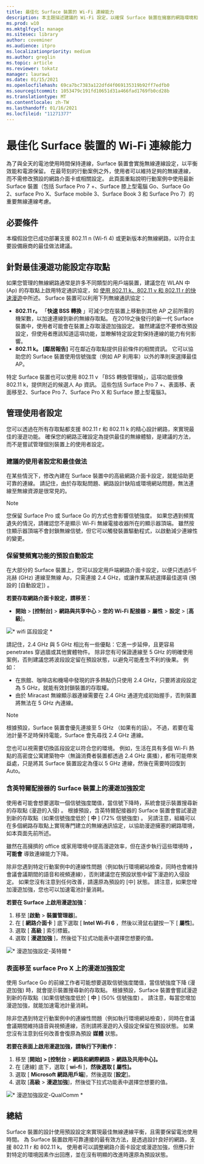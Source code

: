 ```yaml
---
title: 最佳化 Surface 裝置的 Wi-Fi 連線能力
description: 本主題描述建議的 Wi-Fi 設定，以確保 Surface 裝置在擁塞的網路環境和行動案例中保持連線。
ms.prod: w10
ms.mktglfcycl: manage
ms.sitesec: library
author: coveminer
ms.audience: itpro
ms.localizationpriority: medium
ms.author: greglin
ms.topic: article
ms.reviewer: tokatz
manager: laurawi
ms.date: 01/15/2021
ms.openlocfilehash: 69ca7bc7383a122dfd4f069135319b92ff7edfb0
ms.sourcegitcommit: 1053479c191fd10651d31a466fad1769fb0cd28b
ms.translationtype: MT
ms.contentlocale: zh-TW
ms.lasthandoff: 01/16/2021
ms.locfileid: "11271377"
---
```

# 最佳化 Surface 裝置的 Wi-Fi 連線能力


為了與全天的電池使用時間保持連線，Surface 裝置會實施無線連線設定，以平衡效能和電源保留。 在最苛刻的行動案例之外，使用者可以維持足夠的無線連線，而不需修改預設的網路介面卡或相關設定。 此頁面重點說明行動案例中使用最新 Surface 裝置（包括 Surface Pro 7 +、Surface 膝上型電腦 Go、Surface Go 2、surface Pro X、Surface mobile 3、Surface Book 3 和 Surface Pro 7）的重要無線連線考慮。

##  <a name="prerequisites"></a>必要條件

本檔假設您已成功部署支援 802.11 n (Wi-fi 4) 或更新版本的無線網路，以符合主要設備廠商的最佳做法建議。

##  <a name="configuring-access-points-for-optimal-roaming-capabilities"></a>針對最佳漫遊功能設定存取點

如果您管理的無線網路通常是許多不同類型的用戶端裝置，建議您在 WLAN 中 (Ap) 的存取點上啟用特定通訊協定，如 [使用 802.11 k、802.11 v 和 802.11 r 的快速漫遊](https://docs.microsoft.com/windows-hardware/drivers/network/fast-roaming-with-802-11k--802-11v--and-802-11r)中所述。 Surface 裝置可以利用下列無線通訊協定：

- **802.11 r。** 「**快速 BSS 轉換** 」可減少您在裝置上移動到其他 AP 之前所需的機架數，以加速連線到新的無線存取點。 在2019之後發行的新一代 Surface 裝置中，使用者可能會在裝置上存取漫遊加強設定。 雖然建議您不要修改預設設定，但使用者應該知道這項功能，並瞭解特定設定對保持連線的能力有何影響。
- **802.11 k。** **[鄰居報告]** 可在鄰近存取點提供目前條件的相關資訊。 它可以協助您的 Surface 裝置使用信號強度（例如 AP 利用率）以外的準則來選擇最佳 AP。

特定 Surface 裝置也可以使用 802.11 v 「BSS 轉換管理幀」，這項功能很像 802.11 k，提供附近的候選人 Ap 資訊。 這些包括 Surface Pro 7 +、表面移、表面移至2、Surface Pro 7、Surface Pro X 和 Surface 膝上型電腦3。 

##  <a name="managing-user-settings"></a>管理使用者設定

您可以透過在所有存取點都支援 802.11 r 和 802.11 k 的精心設計網路，來實現最佳的漫遊功能。 確保您的網路正確設定為提供最佳的無線體驗，是建議的方法，而不是嘗試管理個別裝置上的使用者設定。 

###  <a name="recommended-user-settings-and-best-practices"></a>建議的使用者設定和最佳做法

在某些情況下，修改內建在 Surface 裝置中的高級網路介面卡設定，就能協助更可靠的連線。 請記住，由於存取點問題、網路設計缺陷或環境網站問題，無法連線至無線資源是很常見的。

> [!NOTE]
> 您保留 Surface Pro 或 Surface Go 的方式也會影響信號強度。 如果您遇到頻寬遺失的情況，請確認您不是顯示 Wi-Fi 無線電接收器所在的顯示器頂端。 雖然按住顯示器頂端不會封鎖無線信號，但它可以觸發裝置驅動程式，以啟動減少連線性的變更。

###  <a name="keep-default-auto-setting-for-dual-bandwidth-capability"></a>保留雙頻寬功能的預設自動設定

在大部分的 Surface 裝置上，您可以設定用戶端網路介面卡設定，以便只透過5千兆赫 (GHz) 連線至無線 Ap，只需連接 2.4 GHz，或讓作業系統選擇最佳選項 (預設的 [自動設定]) 。

**若要存取網路介面卡設定，請移至：**

- **開始**  > **[控制台]**  > **網路與共享中心**  > **您的 Wi-Fi 配接器**  > **屬性**  > **設定**  > [**高級**]。

![* wifi 區段設定 *](images/wifi-band.png) <br>

請記住，2.4 GHz 與 5 GHz 相比有一些優點：它進一步延伸，且更容易 penetrates 穿過牆或其他實體物件。 除非您有可保證連線至 5 GHz 的明確使用案例，否則建議您將波段設定留在預設狀態，以避免可能產生不利的後果。 例如：


- 在旅館、咖啡店和機場中發現的許多熱點仍只使用 2.4 GHz，只要將波段設定為 5 GHz，就能有效封鎖裝置的存取權。
- 由於 Miracast 無線顯示器連線需要在 2.4 GHz 通道完成初始握手，否則裝置將無法在 5 GHz 內連線。

> [!NOTE]
> 根據預設，Surface 裝置會優先連接至 5 GHz （如果有的話）。 不過，若要在電池計量不足時保持電能，Surface 會先尋找 2.4 GHz 連線。

您也可以視需要切換區段設定以符合您的環境。 例如，生活在具有多個 Wi-Fi 熱點的高密度公寓建築物中（無論消費者裝置都透過 2.4 GHz 廣播），都有可能帶來益處，只是將其 Surface 裝置設定為僅以 5 GHz 連線，然後在需要時回復到 Auto。

###  <a name="roaming-aggressiveness-settings-on-surface-devices-with-intel-adapters"></a>含英特爾配接器的 Surface 裝置上的漫遊加強設定 

使用者可能會想要選取一個信號強度閾值，當信號下降時，系統會提示裝置搜尋新的存取點 (漫遊的入侵) 。 根據預設，含英特爾配接器的 Surface 裝置會嘗試漫遊到新的存取點（如果信號強度低於 [ **中** ] (72% 信號強度) 。 另請注意，組織可以在多個網路存取點上實現專門建立的無線通訊協定，以協助漫遊擁塞的網路環境，如本頁面先前所述。 

雖然在高擁擠的 office 或家用環境中提高漫遊效率，但在逐步執行這些環境時 **，可能會** 導致連線能力下降。 

除非您遇到特定行動案例中的連線性問題（例如執行環境網站檢查，同時也會維持會議會議期間的語音和視頻連線），否則建議您在預設狀態中留下漫遊的入侵設定。 如果您沒有注意到任何改善，請還原為預設的 [中] 狀態。 請注意，如果您增加漫遊加強，您也可以加速電池計量消耗。 

**若要在 Surface 上啟用漫遊加強：**

1. 移至 [**啟動**  >  **裝置管理器**]。
2. 在 [ **網路介面卡** ] 底下選取 [ **Intel Wi-Fi 6** ，然後以滑鼠右鍵按一下 [ **屬性**]。
3. 選取 [ **高級** ] 索引標籤。
4. 選取 [ **漫遊加強** ]，然後從下拉式功能表中選擇您想要的值。

![* 漫遊加強設定-英特爾 *](images/wifi-roaming-int.png) <br>

###  <a name="roaming-aggressiveness-settings-on-surface-go-and-surface-pro-x"></a>表面移至 surface Pro X 上的漫遊加強設定

使用 Surface Go 的前線工作者可能想要選取信號強度閾值，當信號強度下降 (漫遊加強) 時，就會提示裝置搜尋新的存取點。 根據預設，Surface 裝置會嘗試漫遊到新的存取點（如果信號強度低於 [ **中** ] (50% 信號強度) 。 請注意，每當您增加漫遊加強，就能加速電池計量消耗。

除非您遇到特定行動案例中的連線性問題（例如執行環境網站檢查），同時在會議會議期間維持語音與視頻連線，否則請將漫遊的入侵設定保留在預設狀態。 如果您沒有注意到任何改善會復原為預設 **媒體** 狀態。

**若要在表面上啟用漫遊加強，請執行下列動作：**

1. 移至 [**開始] > [控制台**  >  **網路和網際網路**  >  **網路及共用中心]。**
2. 在 [連線] 底下，選取 [ **wi-fi** ]，**然後選取 [** **屬性]。**
3. 選取 [ **Microsoft 網路用戶端**]，然後選取 [**設定**]。
4. 選取 [**高級**  >  **漫遊加強**]，然後從下拉式功能表中選擇您想要的值。

![* 漫遊加強設定-QualComm *](images/wifi-roaming.png) <br>


##  <a name="conclusion"></a>總結

Surface 裝置的設計使用預設設定來實現最佳無線連線平衡，且需要保留電池使用時間。 為 Surface 裝置啟用可靠連接的最有效方法，是透過設計良好的網路，支援 802.11 r 和 802.11 k。 使用者可以調整網路介面卡設定或漫遊加強，但應只針對特定的環境因素作出回應，並在沒有明顯的改進時還原為預設狀態。
